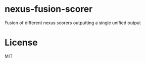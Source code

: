 # nexus-fusion-scorer
Fusion of different nexus scorers outputting a single unified output

# License
MIT
